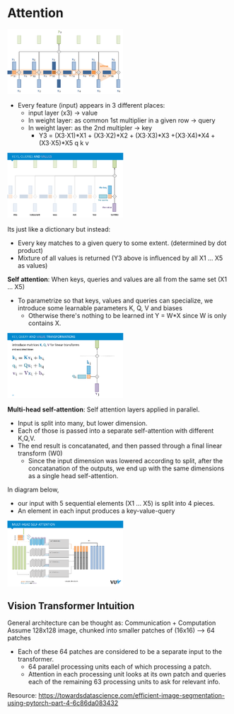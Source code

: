 # Attention

<img src="https://raw.githubusercontent.com/goksanisil23/OpenKitchen/main/Attention/resources/self_attention.svg" width=52% height=30%>

- Every feature (input) appears in 3 different places:
    - input layer (x3) -> value
    - In weight layer: as common 1st multiplier in a given row  -> query
    - In weight layer: as the 2nd multipler -> key
        - Y3 = (X3⋅X1)*X1 + (X3⋅X2)*X2 + (X3⋅X3)*X3 +(X3⋅X4)*X4 +(X3⋅X5)*X5
                q                             k  v

<img src="https://raw.githubusercontent.com/goksanisil23/OpenKitchen/main/Attention/resources/key_query_value.svg" width=52% height=30%>

Its just like a dictionary but instead:
- Every key matches to a given query to some extent. (determined by dot product)
- Mixture of all values is returned (Y3 above is influenced by all X1 ... X5 as values)

**Self attention**: When keys, queries and values are all from the same set (X1 ... X5)
- To parametrize so that keys, values and queries can specialize, we introduce some learnable parameters K, Q, V and biases
    - Otherwise there's nothing to be learned int Y = W*X since W is only contains X.
<img src="https://raw.githubusercontent.com/goksanisil23/OpenKitchen/main/Attention/resources/key_query_value_params.svg" width=52% height=30%>

**Multi-head self-attention**: Self attention layers applied in parallel.
- Input is split into many, but lower dimension.
- Each of those is passed into a separate self-attention with different K,Q,V.
- The end result is concatanated, and then passed through a final linear transform (W0)
    - Since the input dimension was lowered according to split, after the concatanation of the outputs, we end up with the same dimensions as a single head self-attention.

In diagram below, 
- our input with 5 sequential elements (X1 ... X5) is split into 4 pieces.
- An element in each input produces a key-value-query
<img src="https://raw.githubusercontent.com/goksanisil23/OpenKitchen/main/Attention/resources/multi_head_self_attention.svg" width=52% height=30%>



## Vision Transformer Intuition
General architecture can be thought as: Communication + Computation
Assume 128x128 image, chunked into smaller patches of (16x16) --> 64 patches
- Each of these 64 patches are considered to be a separate input to the transformer.
    - 64 parallel processing units each of which processing a patch.
    - Attention in each processing unit looks at its own patch and queries each of the remaining 63 processing units to ask for relevant info.



Resource:
https://towardsdatascience.com/efficient-image-segmentation-using-pytorch-part-4-6c86da083432